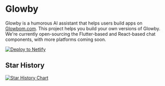 # Glowby

Glowby is a humorous AI assistant that helps users build apps on [Glowbom.com](https://www.glowbom.com). This project helps you build your own versions of Glowby. We're currently open-sourcing the Flutter-based and React-based chat components, with more platforms coming soon.

[![Deploy to Netlify](https://www.netlify.com/img/deploy/button.svg)](https://app.netlify.com/start/deploy?repository=https://github.com/glowbom/glowby)

## Star History

[![Star History Chart](https://api.star-history.com/svg?repos=glowbom/glowby&type=Date)](https://star-history.com/#glowbom/glowby&Date)
